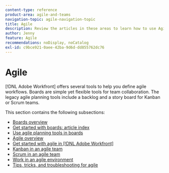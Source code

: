 ```yaml
---
content-type: reference
product-area: agile-and-teams
navigation-topic: agile-navigation-topic
title: Agile
description: Review the articles in these areas to learn how to use Agile in Adobe Workfront.
author: Jenny
feature: Agile
recommendations: noDisplay, noCatalog
exl-id: c9bce921-0aee-42ba-9d6d-dd855762dc76
---
```

# Agile

[!DNL Adobe Workfront] offers several tools to help you define agile workflows. Boards are simple yet flexible tools for team collaboration. The legacy agile planning tools include a backlog and a story board for Kanban or Scrum teams.

This section contains the following subsections:

* [Boards overview](../agile/boards-overview.md)
* [Get started with boards: article index](../agile/get-started-with-boards/get-started-with-boards.md)
* [Use agile planning tools in boards](/help/quicksilver/agile/use-boards-agile-planning-tools/agile-planning-tools-overview.md)
* [Agile overview](../agile/agile-overview.md)
* [Get started with agile in [!DNL Adobe Workfront]](../agile/get-started-with-agile-in-workfront/get-started-with-agile.md)
* [Kanban in an agile team](../agile/use-kanban-in-an-agile-team/using-kanban-in-an-agile-team.md)
* [Scrum in an agile team](../agile/use-scrum-in-an-agile-team/scrum-in-an-agile-team.md)
* [Work in an agile environment](../agile/work-in-an-agile-environment/work-in-an-agile-environment.md)
* [Tips, tricks, and troubleshooting for agile](../agile/tips-tricks-and-troubleshooting/tips-tricks-troubleshooting-agile.md)
